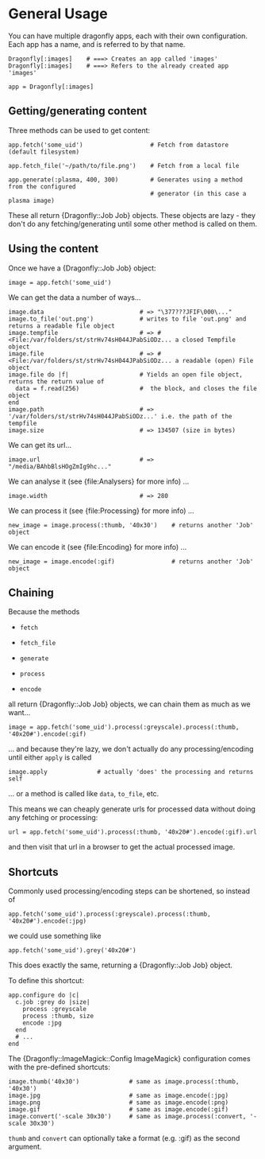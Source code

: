 General Usage
=============

You can have multiple dragonfly apps, each with their own configuration.
Each app has a name, and is referred to by that name.

    Dragonfly[:images]    # ===> Creates an app called 'images'
    Dragonfly[:images]    # ===> Refers to the already created app 'images'

    app = Dragonfly[:images]

Getting/generating content
--------------------------
Three methods can be used to get content:

    app.fetch('some_uid')                   # Fetch from datastore (default filesystem)

    app.fetch_file('~/path/to/file.png')    # Fetch from a local file

    app.generate(:plasma, 400, 300)         # Generates using a method from the configured
                                            # generator (in this case a plasma image)

These all return {Dragonfly::Job Job} objects. These objects are lazy - they don't do any fetching/generating until
some other method is called on them.

Using the content
-----------------
Once we have a {Dragonfly::Job Job} object:

    image = app.fetch('some_uid')

We can get the data a number of ways...

    image.data                           # => "\377???JFIF\000\..."
    image.to_file('out.png')             # writes to file 'out.png' and returns a readable file object
    image.tempfile                       # => #<File:/var/folders/st/strHv74sH044JPabSiODz... a closed Tempfile object
    image.file                           # => #<File:/var/folders/st/strHv74sH044JPabSiODz... a readable (open) File object
    image.file do |f|                    # Yields an open file object, returns the return value of
      data = f.read(256)                 #  the block, and closes the file object
    end
    image.path                           # => '/var/folders/st/strHv74sH044JPabSiODz...' i.e. the path of the tempfile
    image.size                           # => 134507 (size in bytes)

We can get its url...

    image.url                            # => "/media/BAhbBlsHOgZmIg9hc..."

We can analyse it (see {file:Analysers} for more info) ...

    image.width                          # => 280

We can process it (see {file:Processing} for more info) ...

    new_image = image.process(:thumb, '40x30')    # returns another 'Job' object

We can encode it (see {file:Encoding} for more info) ...

    new_image = image.encode(:gif)                # returns another 'Job' object

Chaining
--------
Because the methods

  - `fetch`

  - `fetch_file`

  - `generate`

  - `process`

  - `encode`

all return {Dragonfly::Job Job} objects, we can chain them as much as we want...

    image = app.fetch('some_uid').process(:greyscale).process(:thumb, '40x20#').encode(:gif)

... and because they're lazy, we don't actually do any processing/encoding until either `apply` is called

    image.apply              # actually 'does' the processing and returns self

... or a method is called like `data`, `to_file`, etc.

This means we can cheaply generate urls for processed data without doing any fetching or processing:

    url = app.fetch('some_uid').process(:thumb, '40x20#').encode(:gif).url

and then visit that url in a browser to get the actual processed image.

Shortcuts
---------
Commonly used processing/encoding steps can be shortened, so instead of

    app.fetch('some_uid').process(:greyscale).process(:thumb, '40x20#').encode(:jpg)

we could use something like

    app.fetch('some_uid').grey('40x20#')

This does exactly the same, returning a {Dragonfly::Job Job} object.

To define this shortcut:

    app.configure do |c|
      c.job :grey do |size|
        process :greyscale
        process :thumb, size
        encode :jpg
      end
      # ...
    end

The {Dragonfly::ImageMagick::Config ImageMagick} configuration comes with the pre-defined shortcuts:

    image.thumb('40x30')              # same as image.process(:thumb, '40x30')
    image.jpg                         # same as image.encode(:jpg)
    image.png                         # same as image.encode(:png)
    image.gif                         # same as image.encode(:gif)
    image.convert('-scale 30x30')     # same as image.process(:convert, '-scale 30x30')

`thumb` and `convert` can optionally take a format (e.g. :gif) as the second argument.
